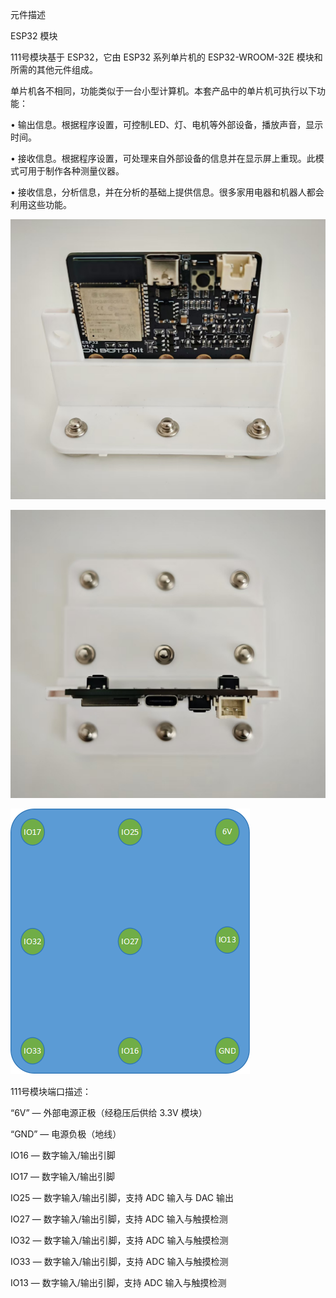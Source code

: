 元件描述

ESP32 模块

111号模块基于 ESP32，它由 ESP32 系列单片机的 ESP32-WROOM-32E 模块和所需的其他元件组成。

单片机各不相同，功能类似于一台小型计算机。本套产品中的单片机可执行以下功能：

• 输出信息。根据程序设置，可控制LED、灯、电机等外部设备，播放声音，显示时间。

• 接收信息。根据程序设置，可处理来自外部设备的信息并在显示屏上重现。此模式可用于制作各种测量仪器。

• 接收信息，分析信息，并在分析的基础上提供信息。很多家用电器和机器人都会利用这些功能。

![](022p1.jpg)

![](022p2.jpg)

![](022p3.png)

111号模块端口描述：

“6V” — 外部电源正极（经稳压后供给 3.3V 模块）

“GND” — 电源负极（地线）

IO16 — 数字输入/输出引脚

IO17 — 数字输入/输出引脚

IO25 — 数字输入/输出引脚，支持 ADC 输入与 DAC 输出  

IO27 — 数字输入/输出引脚，支持 ADC 输入与触摸检测  

IO32 — 数字输入/输出引脚，支持 ADC 输入与触摸检测  

IO33 — 数字输入/输出引脚，支持 ADC 输入与触摸检测 

IO13 — 数字输入/输出引脚，支持 ADC 输入与触摸检测